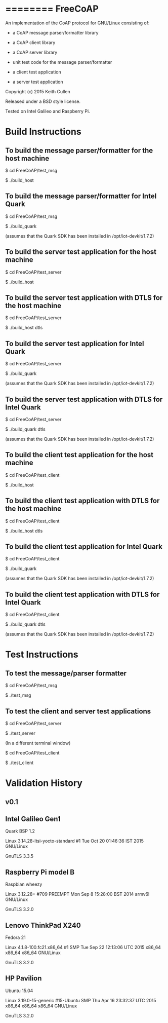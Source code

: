 ========
FreeCoAP
========

An implementation of the CoAP protocol for GNU/Linux consisting of:

- a CoAP message parser/formatter library

- a CoAP client library

- a CoAP server library

- unit test code for the message parser/formatter

- a client test application

- a server test application

Copyright (c) 2015 Keith Cullen

Released under a BSD style license.

Tested on Intel Galileo and Raspberry Pi.


Build Instructions
=================

To build the message parser/formatter for the host machine
----------------------------------------------------------

$ cd FreeCoAP/test_msg

$ ./build_host

To build the message parser/formatter for Intel Quark
-----------------------------------------------------

$ cd FreeCoAP/test_msg

$ ./build_quark

(assumes that the Quark SDK has been installed in /opt/iot-devkit/1.7.2)

To build the server test application for the host machine
---------------------------------------------------------

$ cd FreeCoAP/test_server

$ ./build_host

To build the server test application with DTLS for the host machine
-------------------------------------------------------------------

$ cd FreeCoAP/test_server

$ ./build_host dtls

To build the server test application for Intel Quark
----------------------------------------------------

$ cd FreeCoAP/test_server

$ ./build_quark

(assumes that the Quark SDK has been installed in /opt/iot-devkit/1.7.2)

To build the server test application with DTLS for Intel Quark
--------------------------------------------------------------

$ cd FreeCoAP/test_server

$ ./build_quark dtls

(assumes that the Quark SDK has been installed in /opt/iot-devkit/1.7.2)

To build the client test application for the host machine
---------------------------------------------------------

$ cd FreeCoAP/test_client

$ ./build_host

To build the client test application with DTLS for the host machine
-------------------------------------------------------------------

$ cd FreeCoAP/test_client

$ ./build_host dtls

To build the client test application for Intel Quark
----------------------------------------------------

$ cd FreeCoAP/test_client

$ ./build_quark

(assumes that the Quark SDK has been installed in /opt/iot-devkit/1.7.2)

To build the client test application with DTLS for Intel Quark
--------------------------------------------------------------

$ cd FreeCoAP/test_client

$ ./build_quark dtls

(assumes that the Quark SDK has been installed in /opt/iot-devkit/1.7.2)


Test Instructions
=================

To test the message/parser formatter
------------------------------------

$ cd FreeCoAP/test_msg

$ ./test_msg

To test the client and server test applications
-----------------------------------------------

$ cd FreeCoAP/test_server

$ ./test_server

(In a different terminal window)

$ cd FreeCoAP/test_client

$ ./test_client


Validation History
==================

v0.1
----

Intel Galileo Gen1
------------------
Quark BSP 1.2

Linux 3.14.28-ltsi-yocto-standard #1 Tue Oct 20 01:46:36 IST 2015 GNU/Linux

GnuTLS 3.3.5

Raspberry Pi model B
--------------------
Raspbian wheezy

Linux 3.12.28+ #709 PREEMPT Mon Sep 8 15:28:00 BST 2014 armv6l GNU/Linux

GnuTLS 3.2.0

Lenovo ThinkPad X240
--------------------
Fedora 21

Linux 4.1.8-100.fc21.x86_64 #1 SMP Tue Sep 22 12:13:06 UTC 2015 x86_64 x86_64 x86_64 GNU/Linux

GnuTLS 3.2.0

HP Pavilion
-----------
Ubuntu 15.04

Linux 3.19.0-15-generic #15-Ubuntu SMP Thu Apr 16 23:32:37 UTC 2015 x86_64 x86_64 x86_64 GNU/Linux

GnuTLS 3.2.0
